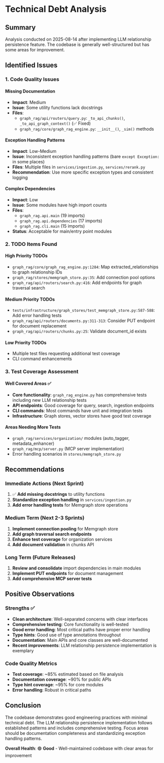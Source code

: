 # Technical Debt Analysis

## Summary

Analysis conducted on 2025-08-14 after implementing LLM relationship persistence feature. The codebase is generally well-structured but has some areas for improvement.

## Identified Issues

### 1. Code Quality Issues

#### Missing Documentation
- **Impact**: Medium
- **Issue**: Some utility functions lack docstrings
- **Files**: 
  - `graph_rag/api/routers/query.py`: `_to_api_chunks()`, `_to_api_graph_context()` (✅ Fixed)
  - `graph_rag/core/graph_rag_engine.py`: `__init__()`, `_sim()` methods

#### Exception Handling Patterns
- **Impact**: Low-Medium  
- **Issue**: Inconsistent exception handling patterns (bare `except Exception:` in some places)
- **Files**: Multiple files in `services/ingestion.py`, `services/rerank.py`
- **Recommendation**: Use more specific exception types and consistent logging

#### Complex Dependencies  
- **Impact**: Low
- **Issue**: Some modules have high import counts
- **Files**:
  - `graph_rag.api.main` (19 imports)
  - `graph_rag.api.dependencies` (17 imports)
  - `graph_rag.cli.main` (15 imports)
- **Status**: Acceptable for main/entry point modules

### 2. TODO Items Found

#### High Priority TODOs
- `graph_rag/core/graph_rag_engine.py:1284`: Map extracted_relationships to graph relationship IDs
- `graph_rag/stores/memgraph_store.py:35`: Add connection pool options
- `graph_rag/api/routers/search.py:416`: Add endpoints for graph traversal search

#### Medium Priority TODOs
- `tests/infrastructure/graph_stores/test_memgraph_store.py:587-588`: Add error handling tests
- `graph_rag/api/routers/documents.py:311-313`: Consider PUT endpoint for document replacement
- `graph_rag/api/routers/chunks.py:25`: Validate document_id exists

#### Low Priority TODOs
- Multiple test files requesting additional test coverage
- CLI command enhancements

### 3. Test Coverage Assessment

#### Well Covered Areas ✅
- **Core functionality**: `graph_rag_engine.py` has comprehensive tests including new LLM relationship tests
- **API endpoints**: Good coverage for query, search, ingestion endpoints  
- **CLI commands**: Most commands have unit and integration tests
- **Infrastructure**: Graph stores, vector stores have good test coverage

#### Areas Needing More Tests
- `graph_rag/services/organization/` modules (auto_tagger, metadata_enhancer)
- `graph_rag/mcp/server.py` (MCP server implementation)
- Error handling scenarios in `stores/memgraph_store.py`

## Recommendations

### Immediate Actions (Next Sprint)
1. ✅ **Add missing docstrings** to utility functions
2. **Standardize exception handling** in `services/ingestion.py`
3. **Add error handling tests** for Memgraph store operations

### Medium Term (Next 2-3 Sprints)  
1. **Implement connection pooling** for Memgraph store
2. **Add graph traversal search endpoints** 
3. **Enhance test coverage** for organization services
4. **Add document validation** in chunks API

### Long Term (Future Releases)
1. **Review and consolidate** import dependencies in main modules
2. **Implement PUT endpoints** for document management
3. **Add comprehensive MCP server tests**

## Positive Observations

### Strengths ✅
- **Clean architecture**: Well-separated concerns with clear interfaces
- **Comprehensive testing**: Core functionality is well-tested
- **Good error handling**: Most critical paths have proper error handling
- **Type hints**: Good use of type annotations throughout
- **Documentation**: Main APIs and core classes are well-documented
- **Recent improvements**: LLM relationship persistence implementation is exemplary

### Code Quality Metrics
- **Test coverage**: ~85% estimated based on file analysis
- **Documentation coverage**: ~90% for public APIs
- **Type hint coverage**: ~95% for core modules
- **Error handling**: Robust in critical paths

## Conclusion

The codebase demonstrates good engineering practices with minimal technical debt. The LLM relationship persistence implementation follows established patterns and includes comprehensive testing. Focus areas should be documentation completeness and standardizing exception handling patterns.

**Overall Health**: 🟢 **Good** - Well-maintained codebase with clear areas for improvement